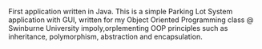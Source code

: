 First application written in Java. 
This is a simple Parking Lot System application with GUI, written for my Object Oriented Programming class @ Swinburne University impoly,orplementing OOP principles
such as inheritance, polymorphism, abstraction and encapsulation. 

